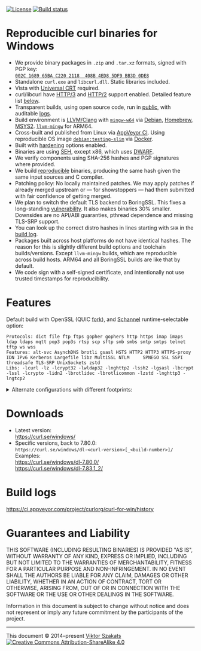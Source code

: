 [![License](https://raw.githubusercontent.com/curl/curl-for-win/main/MIT.svg?sanitize=1)](LICENSE.md)
[![Build status](https://ci.appveyor.com/api/projects/status/8yf6xjgq7u0cm013/branch/main?svg=true)](https://ci.appveyor.com/project/curlorg/curl-for-win/branch/main)

# Reproducible curl binaries for Windows

- We provide binary packages in `.zip` and `.tar.xz` formats,
  signed with PGP key:
  <br>[`002C 1689 65BA C220 2118  408B 4ED8 5DF9 BB3D 0DE8`](https://raw.githubusercontent.com/curl/curl-for-win/main/sign-pkg-public.asc)
- Standalone `curl.exe` and `libcurl.dll`. Static libraries included.
- Vista with
  [Universal CRT](https://devblogs.microsoft.com/cppblog/introducing-the-universal-crt/)
  required.
- curl/libcurl have
  [HTTP/3](https://en.wikipedia.org/wiki/HTTP/3) and
  [HTTP/2](https://en.wikipedia.org/wiki/HTTP/2) support enabled.
  Detailed feature list [below](#features).
- Transparent builds, using open source code, run in
  [public](https://ci.appveyor.com/project/curlorg/curl-for-win/branch/main),
  with auditable [logs](#build-logs).
- Build environment is [LLVM/Clang](https://clang.llvm.org/) with
  [`mingw-w64`](https://sourceforge.net/p/mingw-w64/) via
  [Debian](https://packages.debian.org/testing/mingw-w64),
  [Homebrew](https://formulae.brew.sh/formula/mingw-w64),
  [MSYS2](https://www.msys2.org/).
  [`llvm-mingw`](https://github.com/mstorsjo/llvm-mingw) for ARM64.
- Cross-built and published from Linux via
  [AppVeyor CI](https://www.appveyor.com/). Using reproducible OS image
  [`debian:testing-slim`](https://github.com/debuerreotype/docker-debian-artifacts/tree/dist-amd64/testing/slim)
  via [Docker](https://hub.docker.com/_/debian/).
- Built with
  [hardening](https://en.wikipedia.org/wiki/Hardening_%28computing%29)
  options enabled.
- Binaries are using
  [SEH](https://en.wikipedia.org/wiki/Microsoft-specific_exception_handling_mechanisms#SEH),
  except x86, which uses [DWARF](https://en.wikipedia.org/wiki/DWARF).
- We verify components using SHA-256 hashes and PGP signatures where provided.
- We build [reproducible](https://reproducible-builds.org/) binaries,
  producing the same hash given the same input sources and C compiler.
- Patching policy: No locally maintained patches. We may apply patches if
  already merged upstream or &mdash; for showstoppers &mdash; had them
  submitted with fair confidence of getting merged.
- We plan to switch the default TLS backend to BoringSSL. This fixes a
  long-standing [vulnerability](https://curl.se/docs/CVE-2019-5443.html). It
  also makes binaries 30% smaller. Downsides are no API/ABI guaranties, pthread
  dependence and missing TLS-SRP support.
- You can look up the correct distro hashes in lines starting with `SHA` in the
  [build log](https://ci.appveyor.com/project/curlorg/curl-for-win/branch/main).
- Packages built across host platforms do not have identical hashes.
  The reason for this is slightly different build options and toolchain
  builds/versions. Except `llvm-mingw` builds, which are reproducible across
  build hosts. ARM64 and all BoringSSL builds are like that by default.
- We code sign with a self-signed certificate, and intentionally not use
  trusted timestamps for reproducibility.

# Features

Default build with OpenSSL (QUIC [fork](https://github.com/quictls/openssl/)),
and [Schannel](https://docs.microsoft.com/windows/win32/com/schannel)
runtime-selectable option:
```
Protocols: dict file ftp ftps gopher gophers http https imap imaps ldap ldaps mqtt pop3 pop3s rtsp scp sftp smb smbs smtp smtps telnet tftp ws wss
Features: alt-svc AsynchDNS brotli gsasl HSTS HTTP2 HTTP3 HTTPS-proxy IDN IPv6 Kerberos Largefile libz MultiSSL NTLM     SPNEGO SSL SSPI threadsafe TLS-SRP UnixSockets zstd
Libs: -lcurl -lz -lcrypt32 -lwldap32 -lnghttp2 -lssh2 -lgsasl -lbcrypt -lssl -lcrypto -lidn2 -lbrotlidec -lbrotlicommon -lzstd -lnghttp3 -lngtcp2
```
<details><summary>Alternate configurations with different footprints:</summary><p>

```
"big":
Protocols: dict file ftp ftps gopher gophers http https imap imaps ldap ldaps mqtt pop3 pop3s rtsp scp sftp smb smbs smtp smtps telnet tftp ws wss
Features: alt-svc AsynchDNS brotli gsasl HSTS HTTP2 HTTP3 HTTPS-proxy IDN IPv6 Kerberos Largefile libz MultiSSL NTLM PSL SPNEGO SSL SSPI threadsafe         UnixSockets zstd
Libs: -lcurl -lz -lcrypt32 -lwldap32 -lnghttp2 -lssh2 -lgsasl          -lssl -lcrypto -lidn2 -lbrotlidec -lbrotlicommon -lzstd -lnghttp3 -lngtcp2 -lpsl -liconv -lunistring

"boringssl":
Protocols: dict file ftp ftps gopher gophers http https imap imaps ldap ldaps mqtt pop3 pop3s rtsp scp sftp smb smbs smtp smtps telnet tftp ws wss
Features: alt-svc AsynchDNS brotli gsasl HSTS HTTP2 HTTP3 HTTPS-proxy IDN IPv6 Kerberos Largefile libz MultiSSL NTLM     SPNEGO SSL SSPI threadsafe         UnixSockets zstd
Libs: -lcurl -lz -lcrypt32 -lwldap32 -lnghttp2 -lssh2 -lgsasl          -lssl -lcrypto -lidn2 -lbrotlidec -lbrotlicommon -lzstd -lnghttp3 -lngtcp2

"noh3", HTTP/2:
Protocols: dict file ftp ftps gopher gophers http https imap imaps ldap ldaps mqtt pop3 pop3s rtsp scp sftp smb smbs smtp smtps telnet tftp ws wss
Features: alt-svc AsynchDNS brotli gsasl HSTS HTTP2       HTTPS-proxy IDN IPv6 Kerberos Largefile libz MultiSSL NTLM     SPNEGO SSL SSPI threadsafe TLS-SRP UnixSockets zstd
Libs: -lcurl -lz -lcrypt32 -lwldap32 -lnghttp2 -lssh2 -lgsasl -lbcrypt -lssl -lcrypto -lidn2 -lbrotlidec -lbrotlicommon -lzstd

"mini", Schannel, with OS-provided IDN support:
Protocols: dict file ftp ftps gopher gophers http https imap imaps ldap ldaps mqtt pop3 pop3s rtsp scp sftp smb smbs smtp smtps telnet tftp ws wss
Features: alt-svc AsynchDNS        gsasl HSTS HTTP2                   IDN IPv6 Kerberos Largefile libz          NTLM     SPNEGO SSL SSPI threadsafe         UnixSockets
Libs: -lcurl -lz -lcrypt32 -lwldap32 -lnghttp2 -lssh2 -lgsasl -lbcrypt

"micro", without libssh2 and libgsasl:
Protocols: dict file ftp ftps gopher gophers http https imap imaps ldap ldaps mqtt pop3 pop3s rtsp          smb smbs smtp smtps telnet tftp ws wss
Features: alt-svc AsynchDNS              HSTS HTTP2                   IDN IPv6 Kerberos Largefile libz          NTLM     SPNEGO SSL SSPI threadsafe         UnixSockets
Libs: -lcurl -lz -lcrypt32 -lwldap32 -lnghttp2

"nano", HTTP/1.1:
Protocols: dict file ftp ftps gopher gophers http https imap imaps ldap ldaps mqtt pop3 pop3s rtsp          smb smbs smtp smtps telnet tftp ws wss
Features:         AsynchDNS              HSTS                         IDN IPv6 Kerberos Largefile libz          NTLM     SPNEGO SSL SSPI threadsafe         UnixSockets
Libs: -lcurl -lz -lcrypt32 -lwldap32

"pico", HTTP/1.1-only:
Protocols:                                   http https
Features:         AsynchDNS              HSTS                             IPv6          Largefile libz                          SSL SSPI threadsafe         UnixSockets
Libs: -lcurl -lz -lcrypt32
```
</p></details>

# Downloads

* Latest version:
  <br><https://curl.se/windows/>
* Specific versions, back to 7.80.0:<br>
  `https://curl.se/windows/dl-<curl-version>[_<build-number>]/`
  <br>Examples:
  <br><https://curl.se/windows/dl-7.80.0/>
  <br><https://curl.se/windows/dl-7.83.1_2/>

# Build logs

<https://ci.appveyor.com/project/curlorg/curl-for-win/history>

# Guarantees and Liability

THIS SOFTWARE (INCLUDING RESULTING BINARIES) IS PROVIDED "AS IS", WITHOUT
WARRANTY OF ANY KIND, EXPRESS OR IMPLIED, INCLUDING BUT NOT LIMITED TO THE
WARRANTIES OF MERCHANTABILITY, FITNESS FOR A PARTICULAR PURPOSE AND
NON-INFRINGEMENT. IN NO EVENT SHALL THE AUTHORS BE LIABLE FOR ANY CLAIM,
DAMAGES OR OTHER LIABILITY, WHETHER IN AN ACTION OF CONTRACT, TORT OR
OTHERWISE, ARISING FROM, OUT OF OR IN CONNECTION WITH THE SOFTWARE OR THE
USE OR OTHER DEALINGS IN THE SOFTWARE.

Information in this document is subject to change without notice and does
not represent or imply any future commitment by the participants of the
project.

---
This document &copy;&nbsp;2014&ndash;present [Viktor Szakats](https://vsz.me/)<br>
[![Creative Commons Attribution-ShareAlike 4.0](https://raw.githubusercontent.com/curl/curl-for-win/main/cc-by-sa.svg?sanitize=1)](https://creativecommons.org/licenses/by-sa/4.0/)
